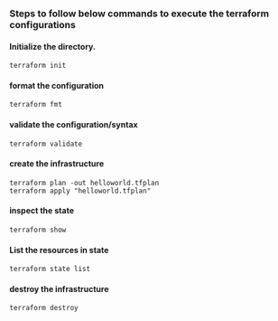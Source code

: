### Steps to follow below commands to execute the terraform configurations

#### Initialize the directory.
```
terraform init
```

#### format the configuration
```
terraform fmt
```

#### validate the configuration/syntax
```
terraform validate
```

#### create the infrastructure
```
terraform plan -out helloworld.tfplan
terraform apply "helloworld.tfplan"
```

#### inspect the state
```
terraform show
```

#### List the resources in state
```
terraform state list
```

#### destroy the infrastructure
```
terraform destroy
```
